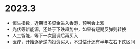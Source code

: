 # 2023.3

- 恒生指数，近期很多资金进入香港，预判会上涨
- 光伏等新能源，还处于下跌趋势中，如果有短期反弹则转换
- 人工智能，等下一次回调后再买入
- 医疗，开始逐步逆向投资买入，不过估计还有半年左右下跌区间
